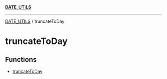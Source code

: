 [**DATE_UTILS**](../README.md)

***

[DATE_UTILS](../README.md) / truncateToDay

# truncateToDay

## Functions

- [truncateToDay](functions/truncateToDay.md)
